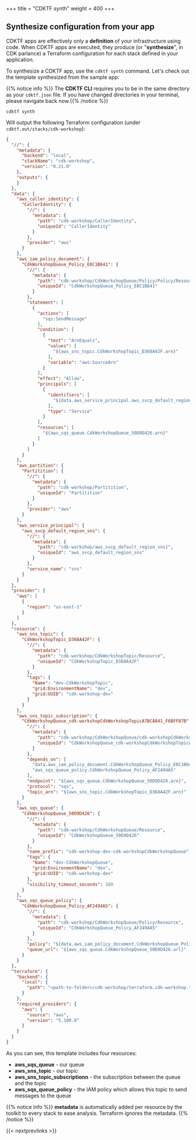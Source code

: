 +++
title = "CDKTF synth"
weight = 400
+++

## Synthesize configuration from your app

CDKTF apps are effectively only a __definition__ of your infrastructure using
code. When CDKTF apps are executed, they produce (or "__synthesize__", in CDK
parlance) a Terraform configuration for each stack defined in your
application.

To synthesize a CDKTF app, use the `cdktf synth` command. Let's check out the
template synthesized from the sample app:

{{% notice info %}} The **CDKTF CLI** requires you to be in the same directory
as your `cdktf.json` file. If you have changed directories in your terminal,
please navigate back now.{{% /notice %}}

```
cdktf synth
```

Will output the following Terraform configuration (under `cdktf.out/stacks/cdk-workshop`):

```json
{
  "//": {
    "metadata": {
      "backend": "local",
      "stackName": "cdk-workshop",
      "version": "0.21.0"
    },
    "outputs": {
    }
  },
  "data": {
    "aws_caller_identity": {
      "CallerIdentity": {
        "//": {
          "metadata": {
            "path": "cdk-workshop/CallerIdentity",
            "uniqueId": "CallerIdentity"
          }
        },
        "provider": "aws"
      }
    },
    "aws_iam_policy_document": {
      "CdkWorkshopQueue_Policy_E8C1B641": {
        "//": {
          "metadata": {
            "path": "cdk-workshop/CdkWorkshopQueue/Policy/Policy/Resource",
            "uniqueId": "CdkWorkshopQueue_Policy_E8C1B641"
          }
        },
        "statement": [
          {
            "actions": [
              "sqs:SendMessage"
            ],
            "condition": [
              {
                "test": "ArnEquals",
                "values": [
                  "${aws_sns_topic.CdkWorkshopTopic_D368A42F.arn}"
                ],
                "variable": "aws:SourceArn"
              }
            ],
            "effect": "Allow",
            "principals": [
              {
                "identifiers": [
                  "${data.aws_service_principal.aws_svcp_default_region_sns.name}"
                ],
                "type": "Service"
              }
            ],
            "resources": [
              "${aws_sqs_queue.CdkWorkshopQueue_50D9D426.arn}"
            ]
          }
        ]
      }
    },
    "aws_partition": {
      "Partitition": {
        "//": {
          "metadata": {
            "path": "cdk-workshop/Partitition",
            "uniqueId": "Partitition"
          }
        },
        "provider": "aws"
      }
    },
    "aws_service_principal": {
      "aws_svcp_default_region_sns": {
        "//": {
          "metadata": {
            "path": "cdk-workshop/aws_svcp_default_region_sns}",
            "uniqueId": "aws_svcp_default_region_sns"
          }
        },
        "service_name": "sns"
      }
    }
  },
  "provider": {
    "aws": [
      {
        "region": "us-east-1"
      }
    ]
  },
  "resource": {
    "aws_sns_topic": {
      "CdkWorkshopTopic_D368A42F": {
        "//": {
          "metadata": {
            "path": "cdk-workshop/CdkWorkshopTopic/Resource",
            "uniqueId": "CdkWorkshopTopic_D368A42F"
          }
        },
        "tags": {
          "Name": "dev-CdkWorkshopTopic",
          "grid:EnvironmentName": "dev",
          "grid:UUID": "cdk-workshop-dev"
        }
      }
    },
    "aws_sns_topic_subscription": {
      "CdkWorkshopQueue_cdk-workshopCdkWorkshopTopicA7BCA841_F6BFFB7B": {
        "//": {
          "metadata": {
            "path": "cdk-workshop/CdkWorkshopQueue/cdk-workshopCdkWorkshopTopicA7BCA841/Resource",
            "uniqueId": "CdkWorkshopQueue_cdk-workshopCdkWorkshopTopicA7BCA841_F6BFFB7B"
          }
        },
        "depends_on": [
          "data.aws_iam_policy_document.CdkWorkshopQueue_Policy_E8C1B641",
          "aws_sqs_queue_policy.CdkWorkshopQueue_Policy_AF2494A5"
        ],
        "endpoint": "${aws_sqs_queue.CdkWorkshopQueue_50D9D426.arn}",
        "protocol": "sqs",
        "topic_arn": "${aws_sns_topic.CdkWorkshopTopic_D368A42F.arn}"
      }
    },
    "aws_sqs_queue": {
      "CdkWorkshopQueue_50D9D426": {
        "//": {
          "metadata": {
            "path": "cdk-workshop/CdkWorkshopQueue/Resource",
            "uniqueId": "CdkWorkshopQueue_50D9D426"
          }
        },
        "name_prefix": "cdk-workshop-dev-cdk-workshopCdkWorkshopQueue",
        "tags": {
          "Name": "dev-CdkWorkshopQueue",
          "grid:EnvironmentName": "dev",
          "grid:UUID": "cdk-workshop-dev"
        },
        "visibility_timeout_seconds": 300
      }
    },
    "aws_sqs_queue_policy": {
      "CdkWorkshopQueue_Policy_AF2494A5": {
        "//": {
          "metadata": {
            "path": "cdk-workshop/CdkWorkshopQueue/Policy/Resource",
            "uniqueId": "CdkWorkshopQueue_Policy_AF2494A5"
          }
        },
        "policy": "${data.aws_iam_policy_document.CdkWorkshopQueue_Policy_E8C1B641.json}",
        "queue_url": "${aws_sqs_queue.CdkWorkshopQueue_50D9D426.url}"
      }
    }
  },
  "terraform": {
    "backend": {
      "local": {
        "path": "<path-to-folder>/cdk-workshop/terraform.cdk-workshop.tfstate"
      }
    },
    "required_providers": {
      "aws": {
        "source": "aws",
        "version": "5.100.0"
      }
    }
  }
}
```

As you can see, this template includes four resources:

- **aws_sqs_queue** - our queue
- **aws_sns_topic** - our topic
- **aws_sns_topic_subscriptionn** - the subscription between the queue and the topic
- **aws_sqs_queue_policy** - the IAM policy which allows this topic to send messages to the queue

{{% notice info %}} **metadata** is automatically added per resource by the toolkit
to every stack to ease analysis. Terraform ignores the metadata.
{{% /notice %}}

{{< nextprevlinks >}}
